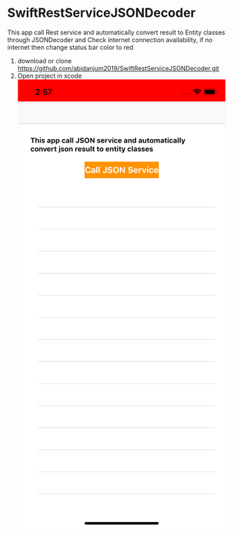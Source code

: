 # SwiftRestServiceJSONDecoder
This app call Rest service and automatically convert result to Entity classes through JSONDecoder and Check internet connection availability, if no internet then change status bar color to red
1. download or clone https://github.com/abidanjum2019/SwiftRestServiceJSONDecoder.git
2. Open project in xcode
![Screenshot](firstscreen.png)


